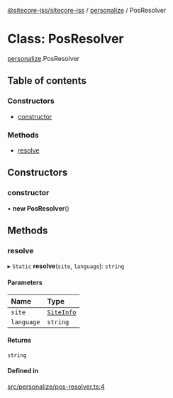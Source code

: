 [@sitecore-jss/sitecore-jss](../README.md) / [personalize](../modules/personalize.md) / PosResolver

# Class: PosResolver

[personalize](../modules/personalize.md).PosResolver

## Table of contents

### Constructors

- [constructor](personalize.PosResolver.md#constructor)

### Methods

- [resolve](personalize.PosResolver.md#resolve)

## Constructors

### constructor

• **new PosResolver**()

## Methods

### resolve

▸ `Static` **resolve**(`site`, `language`): `string`

#### Parameters

| Name       | Type                                      |
| :--------- | :---------------------------------------- |
| `site`     | [`SiteInfo`](../modules/site.md#siteinfo) |
| `language` | `string`                                  |

#### Returns

`string`

#### Defined in

[src/personalize/pos-resolver.ts:4](https://github.com/Sitecore/jss/blob/0b8b1fca9/packages/sitecore-jss/src/personalize/pos-resolver.ts#L4)
